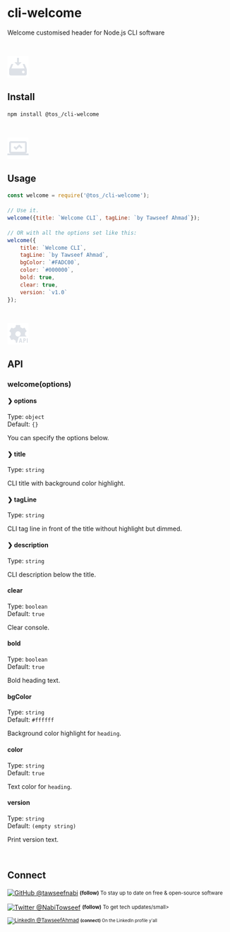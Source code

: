# cli-welcome
Welcome  customised header for Node.js CLI software

<br>

[![📟](https://raw.githubusercontent.com/ahmadawais/stuff/master/images/git/install.png)](./../../)

## Install

```sh
npm install @tos_/cli-welcome
```

<br>

[![⚙️](https://raw.githubusercontent.com/ahmadawais/stuff/master/images/git/usage.png)](./../../)

## Usage

```js
const welcome = require('@tos_/cli-welcome');

// Use it.
welcome({title: `Welcome CLI`, tagLine: `by Tawseef Ahmad`});

// OR with all the options set like this:
welcome({
	title: `Welcome CLI`,
	tagLine: `by Tawseef Ahmad`,
	bgColor: `#FADC00`,
	color: `#000000`,
	bold: true,
	clear: true,
	version: `v1.0`
});
```
<br>

[![📃](https://raw.githubusercontent.com/ahmadawais/stuff/master/images/git/options.png)](./../../)

## API

### welcome(options)

#### ❯ options

Type: `object`<br>
Default: `{}`

You can specify the options below.

#### ❯ title

Type: `string`

CLI title with background color highlight.

#### ❯ tagLine

Type: `string`

CLI tag line in front of the title without highlight but dimmed.

#### ❯ description

Type: `string`

CLI description below the title.

#### clear

Type: `boolean`<br>
Default: `true`

Clear console.

#### bold

Type: `boolean`<br>
Default: `true`

Bold heading text.

#### bgColor

Type: `string`<br>
Default: `#ffffff`

Background color highlight for `heading`.

#### color

Type: `string`<br>
Default: `true`

Text color for `heading`.

#### version

Type: `string`<br>
Default: `(empty string)`

Print version text.

<br>

## Connect

<div align="left">
    <p><a href="https://github.com/tawseefnabi/"><img alt="GitHub @tawseefnabi" align="center" src="https://img.shields.io/badge/GITHUB-gray.svg?colorB=6cc644&style=flat" /></a>&nbsp;<small><strong>(follow)</strong> To stay up to date on free & open-source software</small></p>
    <p><a href="https://twitter.com/NabiTowseef/"><img alt="Twitter @NabiTowseef" align="center" src="https://img.shields.io/badge/TWITTER-gray.svg?colorB=1da1f2&style=flat" /></a>&nbsp;<small><strong>(follow)</strong> To get tech updates/small></p>
    <p><a href="https://www.linkedin.com/in/tawseef-ahmad-bhat-61830385/"><img alt="LinkedIn @TawseefAhmad" align="center" src="https://img.shields.io/badge/LINKEDIN-gray.svg?colorB=0077b5&style=flat" /></a>&nbsp;<small><strong>(connect)</strong> On the LinkedIn profile y'all</small></p>
</div>

<br>


[n]: https://nodecli.com/?utm_source=FOSS&utm_medium=FOSS&utm_campaign=create-node-app
[repo]: https://github.com/AhmadAwais/create-node-app
